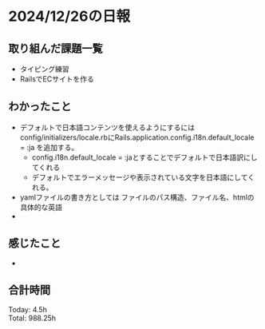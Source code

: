 # 2024/12/26の日報
## 取り組んだ課題一覧
* タイピング練習
*  RailsでECサイトを作る
## わかったこと
* デフォルトで日本語コンテンツを使えるようにするにはconfig/initializers/locale.rbにRails.application.config.i18n.default_locale = :ja を追加する。
  *  config.i18n.default_locale = :jaとすることでデフォルトで日本語訳にしてくれる
  *  デフォルトでエラーメッセージや表示されている文字を日本語にしてくれる。
*  yamlファイルの書き方としては ファイルのパス構造、ファイル名、htmlの具体的な英語
*           
## 感じたこと
* 
## 合計時間  
Today: 4.5h<br>
Total: 988.25h
